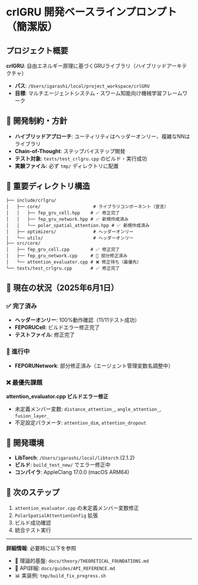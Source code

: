 # crlGRU 開発ベースラインプロンプト（簡潔版）

## プロジェクト概要
**crlGRU**: 自由エネルギー原理に基づくGRUライブラリ（ハイブリッドアーキテクチャ）
- **パス**: `/Users/igarashi/local/project_workspace/crlGRU`
- **目標**: マルチエージェントシステム・スワーム知能向け機械学習フレームワーク

## 🔧 開発制約・方針
- **ハイブリッドアプローチ**: ユーティリティはヘッダーオンリー、複雑なNNはライブラリ
- **Chain-of-Thought**: ステップバイステップ開発
- **テスト対象**: `tests/test_crlgru.cpp` のビルド・実行成功
- **実験ファイル**: 必ず `tmp/` ディレクトリに配置

## 📁 重要ディレクトリ構造
```
├── include/crlgru/
│   ├── core/                    # ライブラリコンポーネント（宣言）
│   │   ├── fep_gru_cell.hpp    # ✅ 修正完了
│   │   ├── fep_gru_network.hpp # ✅ 新規作成済み  
│   │   └── polar_spatial_attention.hpp # ✅ 新規作成済み
│   ├── optimizers/              # ヘッダーオンリー
│   └── utils/                   # ヘッダーオンリー
├── src/core/
│   ├── fep_gru_cell.cpp        # ✅ 修正完了
│   ├── fep_gru_network.cpp     # 🔄 部分修正済み
│   └── attention_evaluator.cpp # ❌ 修正待ち（最優先）
└── tests/test_crlgru.cpp       # ✅ 修正完了
```

## 🎯 現在の状況（2025年6月1日）

### ✅ 完了済み
- **ヘッダーオンリー**: 100%動作確認（11/11テスト成功）
- **FEPGRUCell**: ビルドエラー修正完了
- **テストファイル**: 修正完了

### 🔄 進行中  
- **FEPGRUNetwork**: 部分修正済み（エージェント管理変数名調整中）

### ❌ 最優先課題
**attention_evaluator.cpp ビルドエラー修正**
- 未定義メンバー変数: `distance_attention_`, `angle_attention_`, `fusion_layer_`
- 不足設定パラメータ: `attention_dim`, `attention_dropout`

## 🔧 開発環境
- **LibTorch**: `/Users/igarashi/local/libtorch` (2.1.2)
- **ビルド**: `build_test_new/` でエラー修正中
- **コンパイラ**: AppleClang 17.0.0 (macOS ARM64)

## 🎯 次のステップ
1. `attention_evaluator.cpp` の未定義メンバー変数修正
2. `PolarSpatialAttentionConfig` 拡張
3. ビルド成功確認
4. 統合テスト実行

---
**詳細情報**: 必要時に以下を参照
- 📘 理論的基盤: `docs/theory/THEORETICAL_FOUNDATIONS.md`
- 🔧 API詳細: `docs/guides/API_REFERENCE.md`  
- 📊 実装例: `tmp/build_fix_progress.sh`
